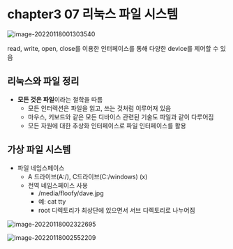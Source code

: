 # chapter3 07 리눅스 파일 시스템

![image-20220118001303540](../../AppData/Roaming/Typora/typora-user-images/image-20220118001303540.png)

read, write, open, close를 이용한 인터페이스를 통해 다양한 device를 제어할 수 있음



## 리눅스와 파일 정리

- **모든 것은 파일**이라는 철학을 따름
  - 모든 인터렉션은 파일을 읽고, 쓰는 것처럼 이루어져 있음
  - 마우스, 키보드와 같은 모든 디바이스 관련된 기술도 파일과 같이 다루어짐
  - 모든 자원에 대한 추상화 인터페이스로 파일 인터페이스를 활용



## 가상 파일 시스템

- 파일 네임스페이스
  - A 드라이브(A:/), C드라이브(C:/windows) (x)
  - 전역 네임스페이스 사용
    - /media/floofy/dave.jpg
    - 예: cat tty
    - root 디렉토리가 최상단에 있으면서 서브 디렉토리로 나누어짐

![image-20220118002322695](../../AppData/Roaming/Typora/typora-user-images/image-20220118002322695.png)

![image-20220118002552209](../../AppData/Roaming/Typora/typora-user-images/image-20220118002552209.png)